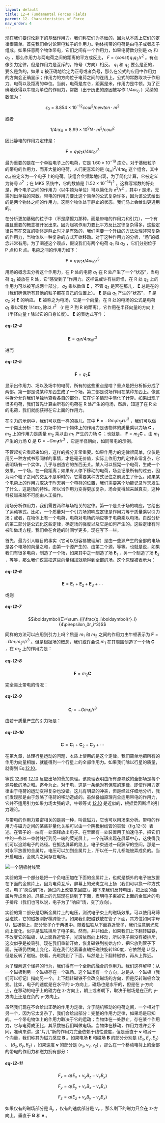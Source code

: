 ```yaml
---
layout: default
title: 12-4 Fundamental Forces Fields
parent: 12. Characteristics of Force
nav_order: 4
---
```

现在我们要讨论剩下的基础作用力。我们称它们为基础的，因为从本质上它们的定律很简单。首先我们会讨论带电粒子的作用力。物体携带的电荷是由电子或者质子组成。如果任意两个物体带电，它们之间有一个作用力，如果电荷数分别是 $q_1$ 和 $q_2$ ，那么作用力与两电荷之间的距离的平方成反比， $F=(const)q_1q_2/r^2$ 。有点像引力定律，但是作用力是互斥的，符号（方向）相反。 $q_1$ 和 $q_2$ 要么是正的，要么是负的，如果 q 被正确地给定为正号或者负号，那么在公式的应用中作用力的方向会正确显示；作用力的方向位于电荷之间的连线上。公式的常数取决于作用力、电荷以及距离的单位。当前，电荷是库仑，距离是米，作用力是牛顿。为了正确地获得以牛顿为单位的作用力，常数（出于历史的原因被写作 $1/4\pi\epsilon_0$ ）采纳的数值为：

$$\epsilon_0=8.854 \times 10^{-12} coul^2/newton\cdot{m^2}$$

或者

$$1/4\pi\epsilon_0=8.99 \times 10^9 N\cdot{m^2}/coul^2$$

因此静电的作用力定律是：

$$\boldsymbol{F}=q_1q_2\boldsymbol{r}/4\pi\epsilon_0r^3$$

最为重要的是在一个单独电子上的电荷，它是 $1.60\times{10^{-19}}$ 库仑。对于基础粒子的带电的作用力，而非大量的电荷，人们更喜欢的是 $(q_{el})^2/4\pi\epsilon_0$ 这个组合，其中 $q_{el}$ 被定义为一个电子上的电荷。该组合会频繁地出现，为了简化计算，它被定义为符号 $e^2$ ；在 MKS 系统中，它的数值是 $(1.52\times{10^{-14}})^2$ 。这样写常数的好处是，两个电子之间的作用力（以牛顿为单位）可以简化为 $e^2/r^2$ ，其中 r 是米，无需列出单独的常数。带电的作用力要比这个简单的公式复杂许多，因为该公式给出的是两个物体之间的作用力，这两个物体处于静止的状态。我们马上会给出更通用的。

在分析更加基础的粒子中（不是摩擦力那种，而是带电的作用力和引力），一个有趣且重要的概念被开发出来。因为起初作用力要比平方反比定律复杂得多，这些定律只有在交互的物体是静止时才是有效的，我们需要一个升级的方法处理非常复杂的作用力，当物体以一种复杂的方式开始移动。对于这种作用力的分析，“场”的概念非常有用。为了阐述这个观点，假设我们有两个电荷 $q_1$ 和 $q_2$ ，它们分别位于 P 点和 R 点。电荷之间的作用力如下：

$$\boldsymbol{F}=q_1q_2\boldsymbol{r}/4\pi\epsilon_0r^3$$

用场的概念去分析这个作用力，在 P 处的电荷 $q_1$ 在 R 处产生了一个“状态”，当电荷 $q_2$ 被放在 R 处，它“感受到了”作用力。这样说或许有些奇怪，在 R 处 $q_2$ 上的作用力可以被写成两个部分。 $q_2$ 乘以数值 $\boldsymbol{E}$ ，不管 $q_2$ 是否在那儿， $\boldsymbol{E}$ 总是在的（我们确保所有其他的粒子都在自己的位置上）。 $\boldsymbol{E}$ 是由 $q_1$ 产生的“状态”， $\boldsymbol{F}$ 是 $q_2$ 对 $\boldsymbol{E}$ 的响应。 $\boldsymbol{E}$ 被称之为电场，它是一个向量。在 R 处的电场的公式是电荷 $q_1$ 乘以常数 $1/4\pi\epsilon_0$ 除以 $r^2$ （r 是 P 到 R 的距离），它作用在半径向量的方向上（半径向量 r 除以它的自身长度）。 $\boldsymbol{E}$ 的表达式写作：

##### eq-12-4

$$\boldsymbol{E}=q_1\boldsymbol{r}/4\pi\epsilon_0r^3$$

进而

##### eq-12-5

$$\boldsymbol{F}=q_2\boldsymbol{E}$$

显示出作用力、场以及场中的电荷。所有的这些重点是啥？重点是把分析拆分成了两部。第一部是说某种东西生成了一个场。第二部是说场作用在某种东西上。像这种拆分允许我们单独地查看各自的部分，它在许多情形中简化了计算。如果出现了很多电荷，我们首先计算由所有的电荷在 R 处产生的电场，然后，知道了在 R 处的电荷，我们就能获得在它上面的作用力。

在引力的示例中，我们可以做一样的事儿。其中 $\boldsymbol{F}=-Gm_1m_2\boldsymbol{r}/r^3$ ，我们可以做一个类比分析：在引力场中的一个物体上的作用力是该物体的质量乘以力场 $\boldsymbol{C}$ 。 $m_2$ 上的作用力是质量 $m_2$ 乘以由 $m_1$ 产生的力场 $\boldsymbol{C}$ ；也就是， $\boldsymbol{F}=m_2\boldsymbol{C}$ 。由 $m_1$ 产生的力场 $\boldsymbol{C}$ 是 $\boldsymbol{C}=-Gm_1\boldsymbol{r}/r^3$ ，它是半径朝向，如同带电的示例。

不管起初它看起来如何，这样的拆分非常重要。如果作用力的定律很简单，仅仅是用另一种方式书写同样的事情，才是毫无价值，实际上作用力的定律非常复杂，它表明场有一个实体，几乎与创造它的东西无关。某人可以摇晃一个电荷，生成一个效果，一个场，在一段距离；如果有人停下移动的电荷，场会记录所有的过去，因为两个粒子之间的交互不是瞬时的。它需要某种方式记住之前发生了什么。如果某个电荷上的作用力取决于昨天另一个电荷的位置，我们需要某个功能记录昨天发生了什么，这是场的特性。所以当作用力变得更加复杂，场会变得越来越真实，这种科技越来越不可能由人工操作。

用场分析作用力，我们需要两种与场相关的定律。第一个是关于场的响应，它给出了运动等式。比如，一个质量对一个引力场的响应定律是作用力等于质量乘以引力场；或者，在物体上有一个电荷，电荷对电场的响应等于电荷乘以电场。自然分析的第二部分是公式化这些定律，确定场的强度以及它是如何产生的。这些定律有时被叫做场方程。我们会在合适的时间学更多，现在写下一些。

首先，最为引人瞩目的事实（它可以很容易被理解）是由一些源产生的全部的电场是各个电场的向量之和，由第一个源产生的、由第二个源，等等。也就是说，如果我们有很多电荷，制造了一个场，如果其中之一制造了场 $\boldsymbol{E}_1$ ，另一个制造了场 $\boldsymbol{E}_2$ ，等等，那么我们仅需把这些向量相加就能得到全部的场。这个原理被表示为：

##### eq-12-6

$$\boldsymbol{E}=\boldsymbol{E}_1+\boldsymbol{E}_2+\boldsymbol{E}_3+ \cdots$$

或则

##### eq-12-7

$$\boldsymbol{E}=\sum_{i}\frac{q_i\boldsymbol{r}_i}{4\pi\epsilon_0r_i^3}$$

同样的方法可以应用到引力上吗？质量 $m_1$ 和 $m_2$ 之间的作用力由牛顿表示为 $\boldsymbol{F}=-Gm_1m_2\boldsymbol{r}/r^3$ 。但是根据场的概念，我们或许会说 $m_1$ 在其周围创造了一个场 $\boldsymbol{C}$ ，在 $m_2$ 上的作用力是：

##### eq-12-8

$$\boldsymbol{F}=m_2\boldsymbol{C}$$

完全类比带电的情况：

##### eq-12-9

$$\boldsymbol{C}_i=-Gm_i\boldsymbol{r}_i/r^3$$

由若干质量产生的引力场是：

##### eq-12-10

$$\boldsymbol{C}=\boldsymbol{C}_1+\boldsymbol{C}_2+\boldsymbol{C}_3+\cdots$$

在第九章，处理行星运动的问题，本质上使用的是这个定律。我们简单地把所有的作用力向量相加，就能得到一个行星上的全部作用力。如果我们除以行星的质量，就得到 Eq.[12.10]({{"/volume-1/12-characteristics-of-force/12-4-fundamental-forces-fields.html#eq-12-10"|relative_url}})。

等式 [12.6]({{"/volume-1/12-characteristics-of-force/12-4-fundamental-forces-fields.html#eq-12-6"|relative_url}})和 [12.10]({{"/volume-1/12-characteristics-of-force/12-4-fundamental-forces-fields.html#eq-12-10"|relative_url}}) 反应出场的叠加原理。该原理表明由所有源导致的全部场是每个源导致的场之和。迄今为止，对于电，这是一条绝对有保障的定律，即使作用力定律由于电荷的运动变得复杂也没错。这儿有明显的冲突，但是经过仔细地分析，我们发现那是由于忽略了电荷的移动造成的。虽然叠加原理完全适用带电的作用力，它并不适用引力如果力场太强的话，牛顿等式 [12.10]({{"/volume-1/12-characteristics-of-force/12-4-fundamental-forces-fields.html#eq-12-10"|relative_url}}) 是近似的，根据爱因斯坦的引力理论。

与带电的作用力紧密相关的是另一种，叫做磁力，它也可以用场来分析。带电的作用力与磁力之间的某些非量化关系可以由一个阴极射线管的实验（fig.12-3）表述。在管子的一端有一处源释放出电子。在里面有一处装置用于加速电子，把它们中的一些以一束射线打到另一端的荧光屏上。一个光斑出现在屏幕中心，这使得我们可以追踪电子的路径。在抵达屏幕的路上，电子束通过一段狭窄的空间，那是一对水平放置的金属片。电压可以加到金属片上，所以任一片儿都能被弄成负的。当开启电压，金属片之间存在电场。

![一个阴极射线管]({{"/assets/volume-1/fig-12-3.png"|relative_url}})

实验的第一个部分是把一个负电压加在下面的金属片上，也就是额外的电子被放置在下面的金属片上。因为电荷互斥，屏幕上的光斑立马上扬（我们可以换一种方式说，电子“感受到”场，通过向上改变来回应）。接下来我们反转电压，把上面的金属片弄成负的。屏幕上的光斑现在跳到了下面，表明电子束被它上面的金属片的电子排斥（我们也可以说，电子为了“响应”场，变了方向）。

实验的第二部分是切断金属片上的电压，测试电子束上的磁场效果。可以使用马蹄型磁铁，它的磁极刚好横跨管子。如果我们把磁铁放在管子下面，其方位如同字母 U，磁极朝上，部分管子介于两极中。随着磁铁从下面靠近管子，我们注意到光斑向上变化。似乎是磁铁排斥了电子束。然而，并非如此，如果我们上下翻转磁铁，不改变它的磁极，从上面靠近管子，光斑依然向上移动，所以电子束没有被排斥，这次似乎是被吸引。现在我们重新开始，恢复磁铁到初始方位，把它放到管子下面。光斑仍然向上变化，现在我们绕着垂直轴把磁铁旋转180度，它依然是 U 型，但是反转了磁极。快看，光斑跳到了下面，纵然是上下翻转磁铁，再从上靠近。

为了理解这个怪异的行为，我们得有一个全新的融合的作用力。我们这样解释：从一个磁极到另一个磁极存在一个磁场。这个磁场有一个方向，总是从一个磁极（我们可以标记）指向另一个。上下翻转磁铁不会改变磁场的方向，但是反转磁极会改变。比如，电子的速度是在水平的 x-方向上，磁场也是水平的，但是在 y-方向上，在移动的电子上的磁力在 z-方向上，朝上或者朝下，取决于磁场是在正的 y-方向上还是在负的 y-方向上。

虽然我们现在不会给出正确的作用力定律，介于随机移动的电荷之间，一个相对于另一个，因为它太复杂了，我们会给出部分：完整的作用力定律，如果场是已知的。一个带电物体上的作用力取决于它的运动；当物体在一处静止，存在某个作用力，它与电荷成正比，其系数被我们叫做电场。当物体在移动，作用力或许会不同，准确来讲，这“片儿”新的作用力完全依赖于线性速度，但是垂直于 $\boldsymbol{v}$ 和另一个向量，我们称其为磁力感应 $\boldsymbol{B}$ 。如果电场 $\boldsymbol{E}$ 和磁场 $\boldsymbol{B}$ 的部分分别是 $(E_x,E_y,E_z)$ 、 $(B_x,B_y,B_z)$ ，如果速度 $\boldsymbol{v}$ 的部分是 $(v_x,v_y,v_z)$ ，那么在一个移动电荷上的全部的带电的作用力和磁力拥有部分：

##### eq-12-11

$$F_x=q(E_x+v_yB_z-v_zB_y)$$

$$F_y=q(E_y+v_zB_x-v_xB_z)$$

$$F_z=q(E_z+v_xB_y-v_yB_x)$$

如果仅有的磁场部分是 $B_y$ ，仅有的速度部分是 $v_x$ ，那么剩下的磁力只会在 z-方向上，垂直于 $\boldsymbol{B}$ 和 $\boldsymbol{v}$ 。
